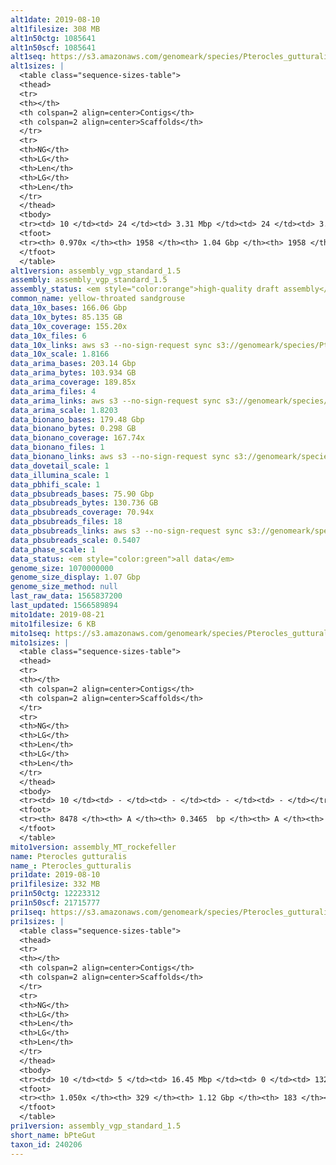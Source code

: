 ```yaml
---
alt1date: 2019-08-10
alt1filesize: 308 MB
alt1n50ctg: 1085641
alt1n50scf: 1085641
alt1seq: https://s3.amazonaws.com/genomeark/species/Pterocles_gutturalis/bPteGut1/assembly_vgp_standard_1.5/bPteGut1.alt.asm.20190810.fasta.gz
alt1sizes: |
  <table class="sequence-sizes-table">
  <thead>
  <tr>
  <th></th>
  <th colspan=2 align=center>Contigs</th>
  <th colspan=2 align=center>Scaffolds</th>
  </tr>
  <tr>
  <th>NG</th>
  <th>LG</th>
  <th>Len</th>
  <th>LG</th>
  <th>Len</th>
  </tr>
  </thead>
  <tbody>
  <tr><td> 10 </td><td> 24 </td><td> 3.31 Mbp </td><td> 24 </td><td> 3.31 Mbp </td></tr>  <tr><td> 20 </td><td> 63 </td><td> 2.38 Mbp </td><td> 63 </td><td> 2.38 Mbp </td></tr>  <tr><td> 30 </td><td> 113 </td><td> 1.91 Mbp </td><td> 113 </td><td> 1.91 Mbp </td></tr>  <tr><td> 40 </td><td> 176 </td><td> 1.50 Mbp </td><td> 176 </td><td> 1.50 Mbp </td></tr>  <tr style="background-color:#cccccc;"><td> 50 </td><td> 261 </td><td> 1.09 Mbp </td><td> 261 </td><td> 1.09 Mbp </td></tr>  <tr><td> 60 </td><td> 374 </td><td> 0.83 Mbp </td><td> 374 </td><td> 0.83 Mbp </td></tr>  <tr><td> 70 </td><td> 523 </td><td> 0.62 Mbp </td><td> 523 </td><td> 0.62 Mbp </td></tr>  <tr><td> 80 </td><td> 731 </td><td> 0.42 Mbp </td><td> 731 </td><td> 0.42 Mbp </td></tr>  <tr><td> 90 </td><td> 1087 </td><td> 0.20 Mbp </td><td> 1087 </td><td> 0.20 Mbp </td></tr>  <tr><td> 100 </td><td> - </td><td> - </td><td> - </td><td> - </td></tr>  </tbody>
  <tfoot>
  <tr><th> 0.970x </th><th> 1958 </th><th> 1.04 Gbp </th><th> 1958 </th><th> 1.04 Gbp </th></tr>
  </tfoot>
  </table>
alt1version: assembly_vgp_standard_1.5
assembly: assembly_vgp_standard_1.5
assembly_status: <em style="color:orange">high-quality draft assembly</em>
common_name: yellow-throated sandgrouse
data_10x_bases: 166.06 Gbp
data_10x_bytes: 85.135 GB
data_10x_coverage: 155.20x
data_10x_files: 6
data_10x_links: aws s3 --no-sign-request sync s3://genomeark/species/Pterocles_gutturalis/bPteGut1/genomic_data/10x/ .<br>
data_10x_scale: 1.8166
data_arima_bases: 203.14 Gbp
data_arima_bytes: 103.934 GB
data_arima_coverage: 189.85x
data_arima_files: 4
data_arima_links: aws s3 --no-sign-request sync s3://genomeark/species/Pterocles_gutturalis/bPteGut1/genomic_data/arima/ .<br>
data_arima_scale: 1.8203
data_bionano_bases: 179.48 Gbp
data_bionano_bytes: 0.298 GB
data_bionano_coverage: 167.74x
data_bionano_files: 1
data_bionano_links: aws s3 --no-sign-request sync s3://genomeark/species/Pterocles_gutturalis/bPteGut1/genomic_data/bionano/ .<br>
data_dovetail_scale: 1
data_illumina_scale: 1
data_pbhifi_scale: 1
data_pbsubreads_bases: 75.90 Gbp
data_pbsubreads_bytes: 130.736 GB
data_pbsubreads_coverage: 70.94x
data_pbsubreads_files: 18
data_pbsubreads_links: aws s3 --no-sign-request sync s3://genomeark/species/Pterocles_gutturalis/bPteGut1/genomic_data/pacbio/ . --exclude "*ccs.bam*"<br>
data_pbsubreads_scale: 0.5407
data_phase_scale: 1
data_status: <em style="color:green">all data</em>
genome_size: 1070000000
genome_size_display: 1.07 Gbp
genome_size_method: null
last_raw_data: 1565837200
last_updated: 1566589894
mito1date: 2019-08-21
mito1filesize: 6 KB
mito1seq: https://s3.amazonaws.com/genomeark/species/Pterocles_gutturalis/bPteGut1/assembly_MT_rockefeller/bPteGut1.MT.20190821.fasta.gz
mito1sizes: |
  <table class="sequence-sizes-table">
  <thead>
  <tr>
  <th></th>
  <th colspan=2 align=center>Contigs</th>
  <th colspan=2 align=center>Scaffolds</th>
  </tr>
  <tr>
  <th>NG</th>
  <th>LG</th>
  <th>Len</th>
  <th>LG</th>
  <th>Len</th>
  </tr>
  </thead>
  <tbody>
  <tr><td> 10 </td><td> - </td><td> - </td><td> - </td><td> - </td></tr>  <tr><td> 20 </td><td> - </td><td> - </td><td> - </td><td> - </td></tr>  <tr><td> 30 </td><td> - </td><td> - </td><td> - </td><td> - </td></tr>  <tr><td> 40 </td><td> - </td><td> - </td><td> - </td><td> - </td></tr>  <tr style="background-color:#cccccc;"><td> 50 </td><td> - </td><td style="background-color:#ff8888;"> - </td><td> - </td><td style="background-color:#ff8888;"> - </td></tr>  <tr><td> 60 </td><td> - </td><td> - </td><td> - </td><td> - </td></tr>  <tr><td> 70 </td><td> - </td><td> - </td><td> - </td><td> - </td></tr>  <tr><td> 80 </td><td> - </td><td> - </td><td> - </td><td> - </td></tr>  <tr><td> 90 </td><td> - </td><td> - </td><td> - </td><td> - </td></tr>  <tr><td> 100 </td><td> - </td><td> - </td><td> - </td><td> - </td></tr>  </tbody>
  <tfoot>
  <tr><th> 8478 </th><th> A </th><th> 0.3465  bp </th><th> A </th><th> 0.3465  bp </th></tr>
  </tfoot>
  </table>
mito1version: assembly_MT_rockefeller
name: Pterocles gutturalis
name_: Pterocles_gutturalis
pri1date: 2019-08-10
pri1filesize: 332 MB
pri1n50ctg: 12223312
pri1n50scf: 21715777
pri1seq: https://s3.amazonaws.com/genomeark/species/Pterocles_gutturalis/bPteGut1/assembly_vgp_standard_1.5/bPteGut1.pri.asm.20190810.fasta.gz
pri1sizes: |
  <table class="sequence-sizes-table">
  <thead>
  <tr>
  <th></th>
  <th colspan=2 align=center>Contigs</th>
  <th colspan=2 align=center>Scaffolds</th>
  </tr>
  <tr>
  <th>NG</th>
  <th>LG</th>
  <th>Len</th>
  <th>LG</th>
  <th>Len</th>
  </tr>
  </thead>
  <tbody>
  <tr><td> 10 </td><td> 5 </td><td> 16.45 Mbp </td><td> 0 </td><td> 132.71 Mbp </td></tr>  <tr><td> 20 </td><td> 12 </td><td> 15.57 Mbp </td><td> 2 </td><td> 42.23 Mbp </td></tr>  <tr><td> 30 </td><td> 19 </td><td> 15.11 Mbp </td><td> 5 </td><td> 36.14 Mbp </td></tr>  <tr><td> 40 </td><td> 26 </td><td> 14.43 Mbp </td><td> 9 </td><td> 25.00 Mbp </td></tr>  <tr style="background-color:#cccccc;"><td> 50 </td><td> 34 </td><td style="background-color:#88ff88;"> 12.22 Mbp </td><td> 13 </td><td style="background-color:#88ff88;"> 21.72 Mbp </td></tr>  <tr><td> 60 </td><td> 43 </td><td> 10.34 Mbp </td><td> 19 </td><td> 16.63 Mbp </td></tr>  <tr><td> 70 </td><td> 55 </td><td> 7.79 Mbp </td><td> 26 </td><td> 15.02 Mbp </td></tr>  <tr><td> 80 </td><td> 71 </td><td> 5.81 Mbp </td><td> 33 </td><td> 12.13 Mbp </td></tr>  <tr><td> 90 </td><td> 95 </td><td> 3.50 Mbp </td><td> 44 </td><td> 7.80 Mbp </td></tr>  <tr><td> 100 </td><td> 145 </td><td> 1.22 Mbp </td><td> 69 </td><td> 2.43 Mbp </td></tr>  </tbody>
  <tfoot>
  <tr><th> 1.050x </th><th> 329 </th><th> 1.12 Gbp </th><th> 183 </th><th> 1.13 Gbp </th></tr>
  </tfoot>
  </table>
pri1version: assembly_vgp_standard_1.5
short_name: bPteGut
taxon_id: 240206
---
```

